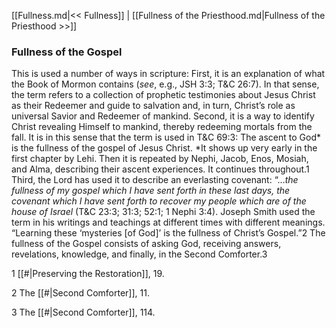 [[Fullness.md|<< Fullness]]  |  [[Fullness of the Priesthood.md|Fullness of the Priesthood >>]]

### Fullness of the Gospel
This is used a number of ways in scripture: First, it is an explanation of what the Book of Mormon contains (*see*, e.g., JSH 3:3; T&C 26:7). In that sense, the term refers to a collection of prophetic testimonies about Jesus Christ as their Redeemer and guide to salvation and, in turn, Christ’s role as universal Savior and Redeemer of mankind. Second, it is a way to identify Christ revealing Himself to mankind, thereby redeeming mortals from the fall. It is in this sense that the term is used in T&C 69:3: The ascent to God* is the fullness of the gospel of Jesus Christ. *It shows up very early in the first chapter by Lehi. Then it is repeated by Nephi, Jacob, Enos, Mosiah, and Alma, describing their ascent experiences. It continues throughout.1 Third, the Lord has used it to describe an everlasting covenant: “…*the fullness of my gospel which I have sent forth in these last days, the covenant which I have sent forth to recover my people which are of the house of Israel* (T&C 23:3; 31:3; 52:1; 1 Nephi 3:4). Joseph Smith used the term in his writings and teachings at different times with different meanings. “Learning these ‘mysteries [of God]’ is the fullness of Christ’s Gospel.”2 The fullness of the Gospel consists of asking God, receiving answers, revelations, knowledge, and finally, in the Second Comforter.3



1
[[#|Preserving the Restoration]], 19.


2 The [[#|Second Comforter]], 11.


3 The [[#|Second Comforter]], 114.